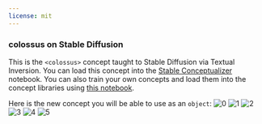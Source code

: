 ```yaml
---
license: mit
---
```

### colossus on Stable Diffusion
This is the `<colossus>` concept taught to Stable Diffusion via Textual Inversion. You can load this concept into the [Stable Conceptualizer](https://colab.research.google.com/github/huggingface/notebooks/blob/main/diffusers/stable_conceptualizer_inference.ipynb) notebook. You can also train your own concepts and load them into the concept libraries using [this notebook](https://colab.research.google.com/github/huggingface/notebooks/blob/main/diffusers/sd_textual_inversion_training.ipynb).

Here is the new concept you will be able to use as an `object`:
![<colossus> 0](https://huggingface.co/sd-concepts-library/colossus/resolve/main/concept_images/1.jpeg)
![<colossus> 1](https://huggingface.co/sd-concepts-library/colossus/resolve/main/concept_images/5.jpeg)
![<colossus> 2](https://huggingface.co/sd-concepts-library/colossus/resolve/main/concept_images/0.jpeg)
![<colossus> 3](https://huggingface.co/sd-concepts-library/colossus/resolve/main/concept_images/4.jpeg)
![<colossus> 4](https://huggingface.co/sd-concepts-library/colossus/resolve/main/concept_images/2.jpeg)
![<colossus> 5](https://huggingface.co/sd-concepts-library/colossus/resolve/main/concept_images/3.jpeg)


